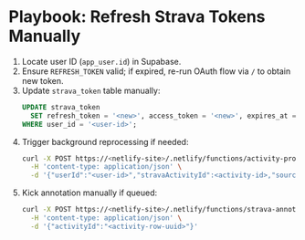 # Playbook: Refresh Strava Tokens Manually

1. Locate user ID (`app_user.id`) in Supabase.
2. Ensure `REFRESH_TOKEN` valid; if expired, re-run OAuth flow via `/` to obtain new token.
3. Update `strava_token` table manually:
   ```sql
   UPDATE strava_token
     SET refresh_token = '<new>', access_token = '<new>', expires_at = to_timestamp(<epoch>)
   WHERE user_id = '<user-id>';
   ```
4. Trigger background reprocessing if needed:
   ```bash
   curl -X POST https://<netlify-site>/.netlify/functions/activity-process-background \
     -H 'content-type: application/json' \
     -d '{"userId":"<user-id>","stravaActivityId":<activity-id>,"source":"webhook"}'
   ```
5. Kick annotation manually if queued:
   ```bash
   curl -X POST https://<netlify-site>/.netlify/functions/strava-annotate \
     -H 'content-type: application/json' \
     -d '{"activityId":"<activity-row-uuid>"}'
   ```
